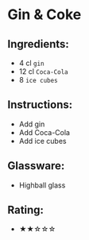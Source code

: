 # Gin & Coke

## Ingredients:
- 4 cl `gin`
- 12 cl `Coca-Cola`
- 8 `ice cubes`

## Instructions:
- Add gin
- Add Coca-Cola
- Add ice cubes

## Glassware:
- Highball glass

## Rating:
- ★★☆☆☆